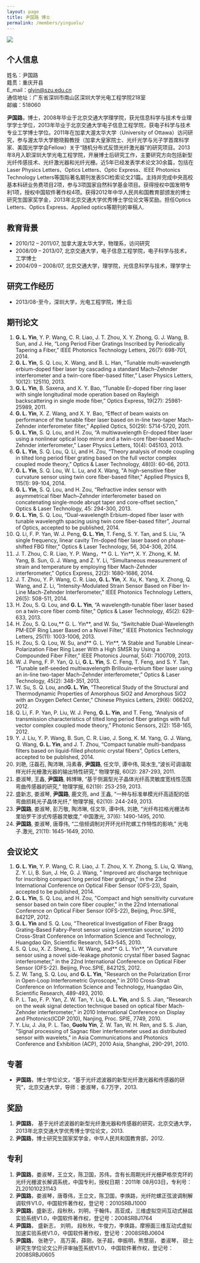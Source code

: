 ```yaml
---
layout: page
title: 尹国路 博士
permalink: /members/yinguolu/
---
```


<a href="{{ site.baseurl }}/members/yinguolu/">
<img class="member-avatar" src="{{ site.baseurl }}/images/yinguolu-92x128.jpg">
</a>

## 个人信息

姓名：尹国路<br/>
籍贯：重庆开县<br/>
E_mail：glyin@szu.edu.cn<br/>
通信地址：广东省深圳市南山区深圳大学光电工程学院218室<br/>
邮编：518060<br/>

**尹国路**，博士，2008年毕业于北京交通大学理学院，获光信息科学与技术专业理学学士学位，2013年毕业于北京交通大学电子信息工程学院，获电子科学与技术专业工学博士学位。2011年在加拿大渥太华大学（University of Ottawa）访问研究，参与渥太华大学鲍晓毅教授（加拿大皇家院士、光纤光学与光子学首席科学家、美国光学学会Fellow）关于“随机分布式反馈光纤激光器”的研究项目。2013年8月入职深圳大学光电工程学院，开展博士后研究工作，主要研究方向包括新型光纤传感技术、光纤激光器和光纤光栅。近5年已经发表学术论文30余篇，包括在Laser Physics Letters、Optics Letters、Optic Express、IEEE Photonics Technology Letters等国际著名期刊发表SCI检索论文21篇。主持并完成中央高校基本科研业务费项目2项，参与3项国家自然科学基金项目。获得授权中国发明专利1项，授权中国软件著作权4项。获得2012年中华人民共和国教育部颁发的博士研究生国家奖学金，2013年北京交通大学优秀博士学位论文等奖励。担任Optics Letters、Optics Express、Applied optics等期刊的审稿人.
   
##	教育背景 

+ 2010/12 – 2011/07, 加拿大渥太华大学，物理系，访问研究
+ 2008/09 – 2013/07, 北京交通大学，电子信息工程学院，电子科学与技术，工学博士
+ 2004/09 – 2008/07, 北京交通大学，理学院，光信息科学与技术，理学学士

##	研究工作经历

+ 2013/08-至今，深圳大学，光电工程学院，博士后

##	期刊论文

1. **G. L. Yin**, Y. P. Wang, C. R. Liao, J. T. Zhou, X. Y. Zhong, G. J. Wang, B. Sun, and J. He, “Long Period Fiber Gratings Inscribed by Periodically Tapering a Fiber,” IEEE Photonics Technology Letters, 26(7): 698-701, 2014.
1. **G. L. Yin**, S. Q. Lou, X. Wang, and B. L. Han, “Tunable multi-wavelength erbium-doped fiber laser by cascading a standard Mach–Zehnder interferometer and a twin-core fiber-based filter,” Laser Physics Letters, 10(12): 125110, 2013. 
1. **G. L. Yin**, B. Saxena, and X. Y. Bao, “Tunable Er-doped fiber ring laser with single longitudinal mode operation based on Rayleigh backscattering in single mode fiber,” Optics Express, 19(27): 25981-25989, 2011. 
1. **G. L. Yin**, X. Z. Wang, and X. Y. Bao, “Effect of beam waists on performance of the tunable fiber laser based on in-line two-taper Mach-Zehnder interferometer filter,” Applied Optics, 50(29): 5714-5720, 2011.
1. **G. L. Yin**, S. Q. Lou, and H. Zou, “A multiwavelength Er-doped fiber laser using a nonlinear optical loop mirror and a twin-core fiber-based Mach–Zehnder interferometer,” Laser Physics Letters, 10(4): 045103, 2013.
1. **G. L. Yin**, S. Q. Lou, Q. Li, and H. Zou, “Theory analysis of mode coupling in tilted long period fiber grating based on the full vector complex coupled mode theory,” Optics & Laser Technology, 48(0): 60-66, 2013.
1. **G. L. Yin**, S. Q. Lou, W. L. Lu, and X. Wang, "A high-sensitive fiber curvature sensor using twin core fiber-based filter," Applied Physics B, 115(1): 99-104, 2014.
1. **G. L. Yin**, S. Q. Lou, and H. Zou, “Refractive index sensor with asymmetrical fiber Mach–Zehnder interferometer based on concatenating single-mode abrupt taper and core-offset section,” Optics & Laser Technology, 45: 294-300, 2013.
1. **G. L. Yin**, S. Q. Lou, “Dual-wavelength Erbium-doped fiber laser with tunable wavelength spacing using twin core fiber-based filter”, Journal of Optics, accepted to be published, 2014. 
1. Q. Li, F. P. Yan, W. J. Peng, **G. L. Yin**, T. Feng, S. Y. Tan, and S. Liu, "A single frequency, linear cavity Tm-doped fiber laser based on phase-shifted FBG filter," Optics & Laser Technology, 56, 304-306, 2014.
1. J. T. Zhou, C. R. Liao, Y. P. Wang，** G. L. Yin**, X. Y. Zhong, K. M. Yang, B. Sun, G. J. Wang, and Z. Y. Li, “Simultaneous measurement of strain and temperature by employing fiber Mach-Zehnder interferometer,” Optics Express, 22(2): 1680-1686, 2014.
1. J. T. Zhou, Y. P. Wang, C. R. Liao, **G. L. Yin**, X. Xu, K. Yang, X. Zhong, Q. Wang, and Z. Li, “Intensity-Modulated Strain Sensor Based on Fiber In-Line Mach-Zehnder Interferometer,” IEEE Photonics Technology Letters, 26(5): 508-511, 2014.
1. H. Zou, S. Q. Lou, and **G. L. Yin**, “A wavelength-tunable fiber laser based on a twin-core fiber comb filter,” Optics & Laser Technology, 45(2): 629-633, 2013.
1. H. Zou, S. Q. Lou,** G. L. Yin**, and W. Su, “Switchable Dual-Wavelength PM-EDF Ring Laser Based on a Novel Filter,” IEEE Photonics Technology Letters, 25(11): 1003-1006, 2013.
1. H. Zou, S. Q. Lou, W. Su, and** G. L. Yin**, “A Stable and Tunable Linear-Polarization Fiber Ring Laser With a High SMSR by Using a Compounded Fiber Filter,” IEEE Photonics Journal, 5(4): 7100709, 2013.
1. W. J. Peng, F. P. Yan, Q. Li, **G. L. Yin**, S. C. Feng, T. Feng, and S. Y. Tan, “Tunable self-seeded multiwavelength Brillouin–erbium fiber laser using an in-line two-taper Mach–Zehnder interferometer,” Optics & Laser Technology, 45(2): 348-351, 2013.
1. W. Su, S. Q. Lou, and**G. L. Yin**, “Theoretical Study of the Structural and Thermodynamic Properties of Amorphous SiO2 and Amorphous SiO2 with an Oxygen Defect Center,” Chinese Physics Letters, 29(6): 066202, 2012.
1. Q. Li, F. P. Yan, P. Liu, W. J. Peng, **G. L. Yin**, and T. Feng, “Analysis of transmission characteristics of tilted long period fiber gratings with full vector complex coupled mode theory,” Photonic Sensors, 2(2): 158-165, 2012.
1. Y. J. Liu, Y. P. Wang, B. Sun, C. R. Liao, J. Song, K. M. Yang, G. J. Wang, Q. Wang, **G. L. Yin**, and J. T. Zhou, “Compact tunable multi-bandpass filters based on liquid-filled photonic crystal fibers”, Optics Letters, accepted to be published, 2014.
1. 刘艳, 汪磊石, 陶沛琳, 冯素春, **尹国路**, 任文华, 谭中伟, 简水生,“波长可调谐取样光纤光栅激光器的输出特性研究,” 物理学报, 60(2): 287-293, 2011.
1. 娄淑琴, 王鑫, **尹国路**, 韩博琳, “基于侧漏型光子晶体光纤高灵敏度宽线性范围弯曲传感器的研究,” 物理学报, 62(19): 253-259, 2013.
1. 盛新志, 娄淑琴, **尹国路**, 鹿文亮, and 王鑫, “一种与标准单模光纤高适配的低弯曲损耗光子晶体光纤,” 物理学报, 62(10): 244-249, 2013.
1. **尹国路**, 娄淑琴, 彭万敬, 陶沛琳, 任文华, 谭中伟, 刘艳, “光纤布拉格光栅法布里珀罗干涉式传感器灵敏度,” 中国激光, 37(6): 1490-1495, 2010.
1. **尹国路**, 娄淑琴, 唐尊伟, “二倍频调制对开环光纤陀螺工作特性的影响,” 光电子.激光, 21(11): 1645-1649, 2010.

##  会议论文

1. **G. L. Yin**, Y. P. Wang, C. R. Liao, J. T. Zhou, X. Y. Zhong, S. Liu, Q. Wang, Z. Y. Li, B. Sun, J. He, G. J. Wang, " Improved arc discharge technique for inscribing compact long period fiber gratings," in the 23rd International Conference on Optical Fiber Sensor (OFS-23), Spain, accepted to be published, 2014.
2. **G. L. Yin**, S. Q. Lou, and H. Zou, "Compact and high sensitivity curvature sensor based on twin core fiber coupler," in the 22nd International Conference on Optical Fiber Sensor (OFS-22), Beijing, Proc.SPIE, 84212P, 2012.
3. **G. L. Yin** and S. Q. Lou, "Theoretical Investigation of Fiber Bragg Grating-Based Fabry-Perot sensor using Lorentzian source," in 2010 Cross-Strait Conference on Information Science and Technology, Huangdao Qin, Scientific Research, 543-545, 2010.
3. S. Q. Lou, X. Z. Sheng, L. W. Wang, and** G. L. Yin**, "A curvature sensor using a novel side-leakage photonic crystal fiber based Sagnac interferometer," in the 22nd International Conference on Optical Fiber Sensor (OFS-22). Beijing, Proc.SPIE, 84212S, 2012.
3. Z. W. Tang, S. Q. Lou, and **G. L. Yin**, "Research on the Polarization Error in Open-Loop Interferometric Gyroscope," in 2010 Cross-Strait Conference on Information Science and Technology, Huangdao Qin, Scientific Research, 489-493, 2010.
3. P. L. Tao, F. P. Yan, Z. W. Tan, Y. Liu, **G. L. Yin**, and S. S. Jian, "Research on the weak signal detection technique based on optical fiber Mach-Zehnder interferometer," in 2010 International Conference on Display and Photonics(ICDP 2010), Nanjing, Proc. SPIE, 7749, 2010.
3. Y. Liu, J. Jia, P. L. Tao, **Guolu Yin**, Z. W. Tan, W. H. Ren, and S. S. Jian, "Signal processing of Sagnac fiber interferometer used as distributed sensor with wavelets," in Asia Communications and Photonics Conference and Exhibition (ACP), 2010 Asia, Shanghai, 290-291, 2010. 

## 专著


+ **尹国路**，博士学位论文，“基于光纤滤波器的新型光纤激光器和传感器的研究”，北京交通大学，导师：娄淑琴，6.7万字，2013.


## 奖励

1. **尹国路**， 基于光纤滤波器的新型光纤激光器和传感器的研究，北京交通大学，2013年北京交通大学优秀博士学位论文，2013.
1. **尹国路**，博士研究生国家奖学金，中华人民共和国教育部，2012.

##	专利

1. **尹国路**，娄淑琴，王立文，陈卫国，苏伟，含有长周期光纤光栅萨格奈克环的光纤光栅波长解调系统，中国专利，授权日期：2011年  08月03日，专利号：ZL201010231143
1. **尹国路**，娄淑琴，唐尊伟，王立文，陈卫国，李焕路，光纤陀螺正弦波调制解调软件V1.0，中国软件著作权，登记号：2010SRBJ1000
1. **尹国路**，盛新志，段秋秋，刘明，于翰伟，高亚成，三维虚拟空间互动式赫兹实验系统V1.0，中国软件著作权，登记号：2008SRBJ1764
1. **尹国路**， 盛新志， 刘明， 段秋秋，牛俊力，李焕路，摩擦面三维互动式虚拟加速实验系统V1.0，中国软件著作权，登记号：2008SRBJ0604
1. **尹国路**， 张艳宁， 高万英，薛刚，张子超，申振明，熊慧丽， 娄淑琴， 硕士研究生学位论文公开评审抽签系统V1.0， 中国软件著作权，登记号：2008SRBJ0605
